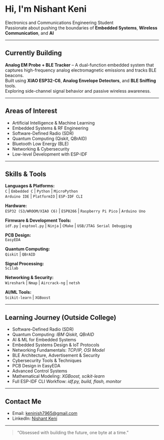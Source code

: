 # Hi, I'm Nishant Keni

Electronics and Communications Engineering Student  
Passionate about pushing the boundaries of **Embedded Systems**, **Wireless Communication**, and **AI**

---

## Currently Building

**Analog EM Probe + BLE Tracker** – A dual-function embedded system that captures high-frequency analog electromagnetic emissions and tracks BLE beacons.  
Built using **XIAO ESP32-C6**, **Analog Envelope Detectors**, and **BLE Sniffing** tools.  
Exploring side-channel signal behavior and passive wireless awareness.

---

## Areas of Interest

- Artificial Intelligence & Machine Learning  
- Embedded Systems & RF Engineering  
- Software-Defined Radio (SDR)  
- Quantum Computing (Qiskit, QBrAID)  
- Bluetooth Low Energy (BLE)  
- Networking & Cybersecurity  
- Low-level Development with ESP-IDF

---

## Skills & Tools

**Languages & Platforms:**  
`C` | `Embedded C` | `Python` | `MicroPython`  
`Arduino IDE` | `PlatformIO` | `ESP-IDF CLI`

**Hardware:**  
`ESP32 (S3/WROOM/XIAO C6)` | `ESP8266` | `Raspberry Pi Pico` | `Arduino Uno`

**Firmware & Development Tools:**  
`idf.py` | `esptool.py` | `Ninja` | `CMake` | `USB/JTAG Serial Debugging`

**PCB Design:**  
`EasyEDA`

**Quantum Computing:**  
`Qiskit` | `QBrAID`

**Signal Processing:**  
`Scilab`

**Networking & Security:**  
`Wireshark` | `Nmap` | `Aircrack-ng` | `netsh`

**AI/ML Tools:**  
`Scikit-learn` | `XGBoost`

---

## Learning Journey (Outside College)

- Software-Defined Radio (SDR)  
- Quantum Computing: *IBM Qiskit, QBrAID*  
- AI & ML for Embedded Systems  
- Embedded Systems Design & IoT Protocols  
- Networking Fundamentals: *TCP/IP, OSI Model*  
- BLE Architecture, Advertisement & Security  
- Cybersecurity Tools & Techniques  
- PCB Design in EasyEDA  
- Advanced Control Systems  
- Mathematical Modeling: *XGBoost, scikit-learn*  
- Full ESP-IDF CLI Workflow: *idf.py, build, flash, monitor*

---

## Contact Me

- Email: [keninish7965@gmail.com](mailto:keninish7965@gmail.com)  
- LinkedIn: [Nishant Keni](https://www.linkedin.com/in/your-link)

---

> “Obsessed with building the future, one byte at a time.”